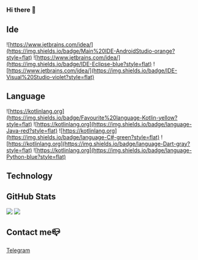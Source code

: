 ### Hi there 👋

## Ide 

![https://www.jetbrains.com/idea/](https://img.shields.io/badge/Main%20IDE-AndroidStudio-orange?style=flat)
![https://www.jetbrains.com/idea/](https://img.shields.io/badge/IDE-Eclipse-blue?style=flat)
![https://www.jetbrains.com/idea/](https://img.shields.io/badge/IDE-Visual%20Studio-violet?style=flat)

## Language

![https://kotlinlang.org](https://img.shields.io/badge/Favourite%20language-Kotlin-yellow?style=flat)
![https://kotlinlang.org](https://img.shields.io/badge/language-Java-red?style=flat)
![https://kotlinlang.org](https://img.shields.io/badge/language-C#-green?style=flat)
![https://kotlinlang.org](https://img.shields.io/badge/language-Dart-gray?style=flat)
![https://kotlinlang.org](https://img.shields.io/badge/language-Python-blue?style=flat)

## Technology


## GitHub Stats

![](https://github-readme-stats.vercel.app/api/top-langs?username=StenleyDuFoster&show_icons=true&layout=compact)
![](https://github-readme-stats.vercel.app/api?username=StenleyDuFoster&show_icons=true)

## Contact me📪

[Telegram](https://t.me/VutokElektrik)
